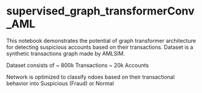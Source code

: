 # supervised_graph_transformerConv_AML
This notebook demonstrates the potential of graph transformer architecture for detecting suspicious accounts based on their transactions.
Dataset is a synthetic transactions graph made by AMLSIM. 

Dataset consists of ~ 800k Transactions
                    ~ 20k Accounts
                    
Network is optimized to classify ndoes based on their transactional behavior into Suspicious (Fraud) or Normal
